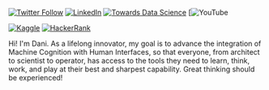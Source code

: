 [![Twitter Follow](https://img.shields.io/twitter/follow/dani_lisle?style=social)](https://twitter.com/dani_lisle)
[![LinkedIn](https://img.shields.io/badge/-LinkedIn-blue?style=flat&logo=LinkedIn&logoColor=white)](https://www.linkedin.com/in/danilisle)
[![Towards Data Science](https://img.shields.io/badge/Towards%20Data%20Science-Dani_Lisle-blue?style=flat&logo=medium)](https://medium.com/@Dani_Lisle)
[![YouTube](https://img.shields.io/badge/YouTube-Channel-red?logo=youtube&logoColor=white&style=for-the-badge)

[![Kaggle](https://img.shields.io/badge/Kaggle-danilisle-blue?style=flat&logo=kaggle)](https://www.kaggle.com/danilisle)
[![HackerRank](https://img.shields.io/badge/HackerRank-danilisle74-green?style=flat&logo=hackerrank)](https://www.hackerrank.com/profile/danilisle74)

Hi! I'm Dani. As a lifelong innovator, my goal is to advance the integration of Machine Cognition with Human Interfaces, so that everyone, from architect to scientist to operator, has access to the tools they need to learn, think, work, and play at their best and sharpest capability. Great thinking should be experienced!
